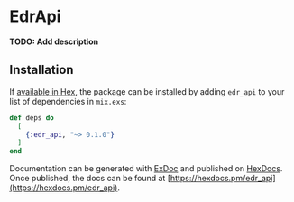 # EdrApi

**TODO: Add description**

## Installation

If [available in Hex](https://hex.pm/docs/publish), the package can be installed
by adding `edr_api` to your list of dependencies in `mix.exs`:

```elixir
def deps do
  [
    {:edr_api, "~> 0.1.0"}
  ]
end
```

Documentation can be generated with [ExDoc](https://github.com/elixir-lang/ex_doc)
and published on [HexDocs](https://hexdocs.pm). Once published, the docs can
be found at [https://hexdocs.pm/edr_api](https://hexdocs.pm/edr_api).

